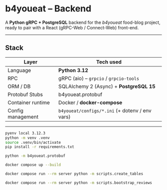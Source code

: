 # b4youeat – Backend

A **Python gRPC + PostgreSQL** backend for the _b4youeat_ food-blog project, ready to pair with a React (gRPC-Web / Connect-Web) front-end.

---

## Stack

| Layer             | Tech used                                      |
| ----------------- | ---------------------------------------------- |
| Language          | **Python 3.12**                                |
| RPC               | gRPC (aio) – `grpcio` / `grpcio-tools`         |
| ORM / DB          | SQLAlchemy 2 (Async) + **PostgreSQL 15**       |
| Protobuf Stubs    | b4youeat.protobuf                              |
| Container runtime | Docker / **docker-compose**                    |
| Config management | `b4youeat/configs/*.ini` (+ dotenv / env vars) |

---

```bash
pyenv local 3.12.3
python -m venv .venv
source .venv/bin/activate
pip install -r requirements.txt

python -m b4youeat.protobuf

docker compose up --build

docker compose run --rm server python -m scripts.create_tables

docker compose run --rm server python -m scripts.bootstrap_reviews

```
